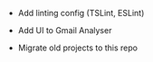 - Add linting config (TSLint, ESLint)

- Add UI to Gmail Analyser

- Migrate old projects to this repo
